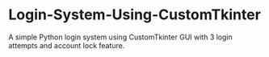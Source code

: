 # Login-System-Using-CustomTkinter
A simple Python login system using CustomTkinter GUI with 3 login attempts and account lock feature.
